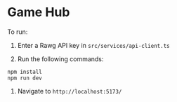 # Game Hub

To run:

1. Enter a Rawg API key in `src/services/api-client.ts`

2. Run the following commands:
```
npm install
npm run dev
```
1. Navigate to `http://localhost:5173/`